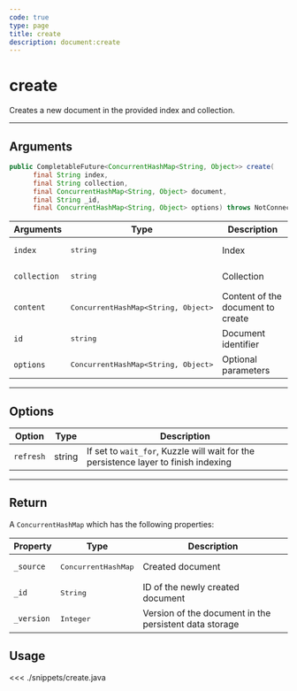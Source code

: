 ```yaml
---
code: true
type: page
title: create
description: document:create
---
```


# create

Creates a new document in the provided index and collection.

---

## Arguments

```java
public CompletableFuture<ConcurrentHashMap<String, Object>> create(
      final String index,
      final String collection,
      final ConcurrentHashMap<String, Object> document,
      final String _id,
      final ConcurrentHashMap<String, Object> options) throws NotConnectedException, InternalException
```

| Arguments          | Type                                         | Description                       |
| ------------------ | -------------------------------------------- | --------------------------------- |
| `index`            | <pre>string</pre>                            | Index                             |
| `collection`       | <pre>string</pre>                            | Collection                        |
| `content`          | <pre>ConcurrentHashMap<String, Object></pre> | Content of the document to create |
| `id`               | <pre>string</pre>                            | Document identifier               |
| `options`          | <pre>ConcurrentHashMap<String, Object></pre> | Optional parameters               |

---

## Options

| Option     | Type        | Description                                                                                                
| ---------- | ----------- | ---------------------------------------------------------------------------------- |
| `refresh`  | string      | If set to `wait_for`, Kuzzle will wait for the persistence layer to finish indexing|

---

## Return

A `ConcurrentHashMap` which has the following properties:

| Property     | Type                         | Description                      |
|------------- |----------------------------- |--------------------------------- |
| `_source`    | <pre>ConcurrentHashMap</pre> | Created document                 |
| `_id`        | <pre>String</pre>            | ID of the newly created document                       |
| `_version`   | <pre>Integer</pre>           | Version of the document in the persistent data storage |

## Usage

<<< ./snippets/create.java
